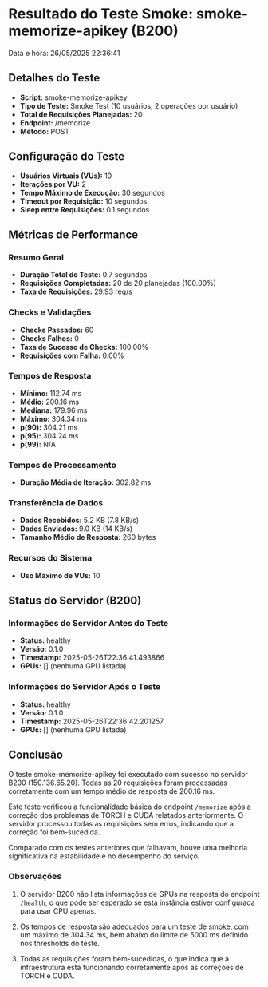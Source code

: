 # Resultado do Teste Smoke: smoke-memorize-apikey (B200)

Data e hora: 26/05/2025 22:36:41

## Detalhes do Teste

* **Script:** smoke-memorize-apikey
* **Tipo de Teste:** Smoke Test (10 usuários, 2 operações por usuário)
* **Total de Requisições Planejadas:** 20
* **Endpoint:** /memorize
* **Método:** POST

## Configuração do Teste

* **Usuários Virtuais (VUs):** 10
* **Iterações por VU:** 2
* **Tempo Máximo de Execução:** 30 segundos
* **Timeout por Requisição:** 10 segundos
* **Sleep entre Requisições:** 0.1 segundos

## Métricas de Performance

### Resumo Geral
* **Duração Total do Teste:** 0.7 segundos
* **Requisições Completadas:** 20 de 20 planejadas (100.00%)
* **Taxa de Requisições:** 29.93 req/s

### Checks e Validações
* **Checks Passados:** 60
* **Checks Falhos:** 0
* **Taxa de Sucesso de Checks:** 100.00%
* **Requisições com Falha:** 0.00%

### Tempos de Resposta
* **Mínimo:** 112.74 ms
* **Médio:** 200.16 ms
* **Mediana:** 179.96 ms
* **Máximo:** 304.34 ms
* **p(90):** 304.21 ms
* **p(95):** 304.24 ms
* **p(99):** N/A

### Tempos de Processamento
* **Duração Média de Iteração:** 302.82 ms

### Transferência de Dados
* **Dados Recebidos:** 5.2 KB (7.8 KB/s)
* **Dados Enviados:** 9.0 KB (14 KB/s)
* **Tamanho Médio de Resposta:** 260 bytes

### Recursos do Sistema
* **Uso Máximo de VUs:** 10

## Status do Servidor (B200)

### Informações do Servidor Antes do Teste
* **Status:** healthy
* **Versão:** 0.1.0
* **Timestamp:** 2025-05-26T22:36:41.493866
* **GPUs:** [] (nenhuma GPU listada)

### Informações do Servidor Após o Teste
* **Status:** healthy
* **Versão:** 0.1.0
* **Timestamp:** 2025-05-26T22:36:42.201257
* **GPUs:** [] (nenhuma GPU listada)

## Conclusão

O teste smoke-memorize-apikey foi executado com sucesso no servidor B200 (150.136.65.20). Todas as 20 requisições foram processadas corretamente com um tempo médio de resposta de 200.16 ms.

Este teste verificou a funcionalidade básica do endpoint `/memorize` após a correção dos problemas de TORCH e CUDA relatados anteriormente. O servidor processou todas as requisições sem erros, indicando que a correção foi bem-sucedida.

Comparado com os testes anteriores que falhavam, houve uma melhoria significativa na estabilidade e no desempenho do serviço.

### Observações

1. O servidor B200 não lista informações de GPUs na resposta do endpoint `/health`, o que pode ser esperado se esta instância estiver configurada para usar CPU apenas.

2. Os tempos de resposta são adequados para um teste de smoke, com um máximo de 304.34 ms, bem abaixo do limite de 5000 ms definido nos thresholds do teste.

3. Todas as requisições foram bem-sucedidas, o que indica que a infraestrutura está funcionando corretamente após as correções de TORCH e CUDA.